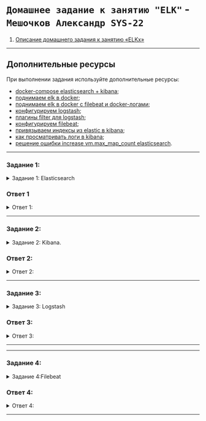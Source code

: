 # `Домашнее задание к занятию "ELK"` - `Мешочков Александр SYS-22`



1. [Описание домашнего задания к занятию «ELKх»](https://github.com/netology-code/sdb-homeworks/blob/main/11-03.md)

---
## Дополнительные ресурсы

При выполнении задания используйте дополнительные ресурсы:
- [docker-compose elasticsearch + kibana](11-03/docker-compose.yaml);
- [поднимаем elk в docker](https://www.elastic.co/guide/en/elasticsearch/reference/7.17/docker.html);
- [поднимаем elk в docker с filebeat и docker-логами](https://www.sarulabs.com/post/5/2019-08-12/sending-docker-logs-to-elasticsearch-and-kibana-with-filebeat.html);
- [конфигурируем logstash](https://www.elastic.co/guide/en/logstash/7.17/configuration.html);
- [плагины filter для logstash](https://www.elastic.co/guide/en/logstash/current/filter-plugins.html);
- [конфигурируем filebeat](https://www.elastic.co/guide/en/beats/libbeat/5.3/config-file-format.html);
- [привязываем индексы из elastic в kibana](https://www.elastic.co/guide/en/kibana/7.17/index-patterns.html);
- [как просматривать логи в kibana](https://www.elastic.co/guide/en/kibana/current/discover.html);
- [решение ошибки increase vm.max_map_count elasticsearch](https://stackoverflow.com/questions/42889241/how-to-increase-vm-max-map-count).
---

 ### Задание 1: 
<details>
   <summary> Задание 1: Elasticsearch  </summary>
  
Установите и запустите Elasticsearch, после чего поменяйте параметр cluster_name на случайный. 

*Приведите скриншот команды 'curl -X GET 'localhost:9200/_cluster/health?pretty', сделанной на сервере с установленным Elasticsearch. Где будет виден нестандартный cluster_name*.
</details>

### Ответ 1
<details>
  <summary>Ответ 1: </summary>

!<img src = "image/git/11.03/1.jpg" width = 100%>
</details>


--------

 ### Задание 2: 
<details>
   <summary> Задание 2: Kibana. </summary>

Установите и запустите Kibana.

*Приведите скриншот интерфейса Kibana на странице http://<ip вашего сервера>:5601/app/dev_tools#/console, где будет выполнен запрос GET /_cluster/health?pretty*.

</details>

 ### Ответ 2: 
<details>
   <summary> Ответ 2: </summary>

!<img src = "image/git/11.03/2.jpg" width = 100%>

</details>


--------


 ### Задание 3: 
<details>
   <summary> Задание 3: Logstash </summary>
  
Установите и запустите Logstash и Nginx. С помощью Logstash отправьте access-лог Nginx в Elasticsearch. 

*Приведите скриншот интерфейса Kibana, на котором видны логи Nginx.*



</details>

 ### Ответ 3: 
<details>
   <summary> Ответ 3: </summary>

!<img src = "image/git/11.03/3.jpg" width = 100%>

</details>


--------


--------


 ### Задание 4: 
<details>
   <summary> Задание 4:Filebeat </summary>
  
Установите и запустите Filebeat. Переключите поставку логов Nginx с Logstash на Filebeat. 

*Приведите скриншот интерфейса Kibana, на котором видны логи Nginx, которые были отправлены через Filebeat.*



</details>

 ### Ответ 4: 
<details>
   <summary> Ответ 4: </summary>

!<img src = "image/git/11.03/4.jpg" width = 100%>

</details>

----